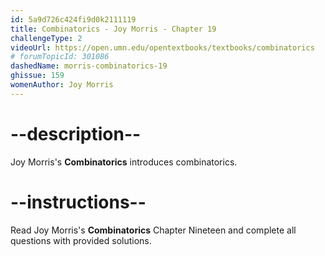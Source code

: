 ```yaml
---
id: 5a9d726c424fi9d0k2111119
title: Combinatorics - Joy Morris - Chapter 19
challengeType: 2
videoUrl: https://open.umn.edu/opentextbooks/textbooks/combinatorics
# forumTopicId: 301086
dashedName: morris-combinatorics-19
ghissue: 159
womenAuthor: Joy Morris 
---
```


# --description--

Joy Morris's __Combinatorics__ introduces combinatorics.

# --instructions--

Read Joy Morris's __Combinatorics__ Chapter Nineteen and complete all questions with provided solutions.